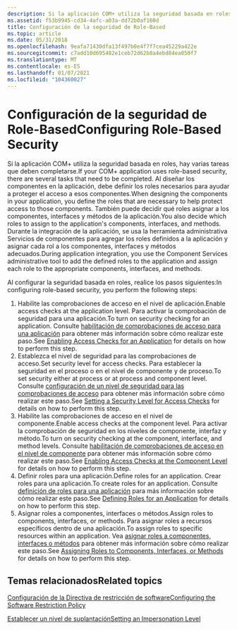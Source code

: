 ```yaml
---
description: Si la aplicación COM+ utiliza la seguridad basada en roles, hay varias tareas que deben completarse.
ms.assetid: f53b9945-cd34-4afc-a03a-dd72b0af160d
title: Configuración de la seguridad de Role-Based
ms.topic: article
ms.date: 05/31/2018
ms.openlocfilehash: 9eafa71430dfa13f497b0e4f7f7cea45229a422e
ms.sourcegitcommit: c7add10d695482e1ceb72d62b8a4ebd84ea050f7
ms.translationtype: MT
ms.contentlocale: es-ES
ms.lasthandoff: 01/07/2021
ms.locfileid: "104360027"
---
```

# <a name="configuring-role-based-security"></a><span data-ttu-id="8bcf0-103">Configuración de la seguridad de Role-Based</span><span class="sxs-lookup"><span data-stu-id="8bcf0-103">Configuring Role-Based Security</span></span>

<span data-ttu-id="8bcf0-104">Si la aplicación COM+ utiliza la seguridad basada en roles, hay varias tareas que deben completarse.</span><span class="sxs-lookup"><span data-stu-id="8bcf0-104">If your COM+ application uses role-based security, there are several tasks that need to be completed.</span></span> <span data-ttu-id="8bcf0-105">Al diseñar los componentes en la aplicación, debe definir los roles necesarios para ayudar a proteger el acceso a esos componentes.</span><span class="sxs-lookup"><span data-stu-id="8bcf0-105">When designing the components in your application, you define the roles that are necessary to help protect access to those components.</span></span> <span data-ttu-id="8bcf0-106">También puede decidir qué roles asignar a los componentes, interfaces y métodos de la aplicación.</span><span class="sxs-lookup"><span data-stu-id="8bcf0-106">You also decide which roles to assign to the application's components, interfaces, and methods.</span></span> <span data-ttu-id="8bcf0-107">Durante la integración de la aplicación, se usa la herramienta administrativa Servicios de componentes para agregar los roles definidos a la aplicación y asignar cada rol a los componentes, interfaces y métodos adecuados.</span><span class="sxs-lookup"><span data-stu-id="8bcf0-107">During application integration, you use the Component Services administrative tool to add the defined roles to the application and assign each role to the appropriate components, interfaces, and methods.</span></span>

<span data-ttu-id="8bcf0-108">Al configurar la seguridad basada en roles, realice los pasos siguientes:</span><span class="sxs-lookup"><span data-stu-id="8bcf0-108">In configuring role-based security, you perform the following steps:</span></span>

1.  <span data-ttu-id="8bcf0-109">Habilite las comprobaciones de acceso en el nivel de aplicación.</span><span class="sxs-lookup"><span data-stu-id="8bcf0-109">Enable access checks at the application level.</span></span> <span data-ttu-id="8bcf0-110">Para activar la comprobación de seguridad para una aplicación.</span><span class="sxs-lookup"><span data-stu-id="8bcf0-110">To turn on security checking for an application.</span></span> <span data-ttu-id="8bcf0-111">Consulte [habilitación de comprobaciones de acceso para una aplicación](enabling-access-checks-for-an-application.md) para obtener más información sobre cómo realizar este paso.</span><span class="sxs-lookup"><span data-stu-id="8bcf0-111">See [Enabling Access Checks for an Application](enabling-access-checks-for-an-application.md) for details on how to perform this step.</span></span>
2.  <span data-ttu-id="8bcf0-112">Establezca el nivel de seguridad para las comprobaciones de acceso.</span><span class="sxs-lookup"><span data-stu-id="8bcf0-112">Set security level for access checks.</span></span> <span data-ttu-id="8bcf0-113">Para establecer la seguridad en el proceso o en el nivel de componente y de proceso.</span><span class="sxs-lookup"><span data-stu-id="8bcf0-113">To set security either at process or at process and component level.</span></span> <span data-ttu-id="8bcf0-114">Consulte [configuración de un nivel de seguridad para las comprobaciones de acceso](setting-a-security-level-for-access-checks.md) para obtener más información sobre cómo realizar este paso.</span><span class="sxs-lookup"><span data-stu-id="8bcf0-114">See [Setting a Security Level for Access Checks](setting-a-security-level-for-access-checks.md) for details on how to perform this step.</span></span>
3.  <span data-ttu-id="8bcf0-115">Habilite las comprobaciones de acceso en el nivel de componente.</span><span class="sxs-lookup"><span data-stu-id="8bcf0-115">Enable access checks at the component level.</span></span> <span data-ttu-id="8bcf0-116">Para activar la comprobación de seguridad en los niveles de componente, interfaz y método.</span><span class="sxs-lookup"><span data-stu-id="8bcf0-116">To turn on security checking at the component, interface, and method levels.</span></span> <span data-ttu-id="8bcf0-117">Consulte [habilitación de comprobaciones de acceso en el nivel de componente](enabling-access-checks-at-the-component-level.md) para obtener más información sobre cómo realizar este paso.</span><span class="sxs-lookup"><span data-stu-id="8bcf0-117">See [Enabling Access Checks at the Component Level](enabling-access-checks-at-the-component-level.md) for details on how to perform this step.</span></span>
4.  <span data-ttu-id="8bcf0-118">Definir roles para una aplicación.</span><span class="sxs-lookup"><span data-stu-id="8bcf0-118">Define roles for an application.</span></span> <span data-ttu-id="8bcf0-119">Crear roles para una aplicación.</span><span class="sxs-lookup"><span data-stu-id="8bcf0-119">To create roles for an application.</span></span> <span data-ttu-id="8bcf0-120">Consulte [definición de roles para una aplicación](defining-roles-for-an-application.md) para más información sobre cómo realizar este paso.</span><span class="sxs-lookup"><span data-stu-id="8bcf0-120">See [Defining Roles for an Application](defining-roles-for-an-application.md) for details on how to perform this step.</span></span>
5.  <span data-ttu-id="8bcf0-121">Asignar roles a componentes, interfaces o métodos.</span><span class="sxs-lookup"><span data-stu-id="8bcf0-121">Assign roles to components, interfaces, or methods.</span></span> <span data-ttu-id="8bcf0-122">Para asignar roles a recursos específicos dentro de una aplicación.</span><span class="sxs-lookup"><span data-stu-id="8bcf0-122">To assign roles to specific resources within an application.</span></span> <span data-ttu-id="8bcf0-123">Vea [asignar roles a componentes, interfaces o métodos](assigning-roles-to-components--interfaces--or-methods.md) para obtener más información sobre cómo realizar este paso.</span><span class="sxs-lookup"><span data-stu-id="8bcf0-123">See [Assigning Roles to Components, Interfaces, or Methods](assigning-roles-to-components--interfaces--or-methods.md) for details on how to perform this step.</span></span>

## <a name="related-topics"></a><span data-ttu-id="8bcf0-124">Temas relacionados</span><span class="sxs-lookup"><span data-stu-id="8bcf0-124">Related topics</span></span>

<dl> <dt>

[<span data-ttu-id="8bcf0-125">Configuración de la Directiva de restricción de software</span><span class="sxs-lookup"><span data-stu-id="8bcf0-125">Configuring the Software Restriction Policy</span></span>](configuring-the-software-restriction-policy.md)
</dt> <dt>

[<span data-ttu-id="8bcf0-126">Establecer un nivel de suplantación</span><span class="sxs-lookup"><span data-stu-id="8bcf0-126">Setting an Impersonation Level</span></span>](setting-an-impersonation-level.md)
</dt> </dl>

 

 



